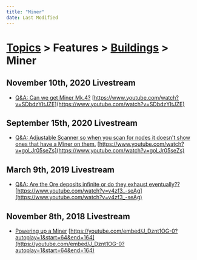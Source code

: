```yaml
---
title: "Miner"
date: Last Modified
---
```

# [Topics](../../../topics.md) > Features > [Buildings](../../../topics/features/buildings.md) > Miner

## November 10th, 2020 Livestream
* [Q&A: Can we get Miner Mk.4?](../../../transcriptions/yt-SDbdzYItJZE.md) [https://www.youtube.com/watch?v=SDbdzYItJZE](https://www.youtube.com/watch?v=SDbdzYItJZE)

## September 15th, 2020 Livestream
* [Q&A: Adjustable Scanner so when you scan for nodes it doesn't show ones that have a Miner on them.](../../../transcriptions/yt-goLJr05seZs.md) [https://www.youtube.com/watch?v=goLJr05seZs](https://www.youtube.com/watch?v=goLJr05seZs)

## March 9th, 2019 Livestream
* [Q&A: Are the Ore deposits infinite or do they exhaust eventually??](../../../transcriptions/yt-v4zf3_-seAg.md) [https://www.youtube.com/watch?v=v4zf3_-seAg](https://www.youtube.com/watch?v=v4zf3_-seAg)

## November 8th, 2018 Livestream
* [Powering up a Miner](../../../transcriptions/yt-J_Dznt1OG-0,64.28088333333334,163.34651666666667.md) [https://youtube.com/embed/J_Dznt1OG-0?autoplay=1&start=64&end=164](https://youtube.com/embed/J_Dznt1OG-0?autoplay=1&start=64&end=164)
